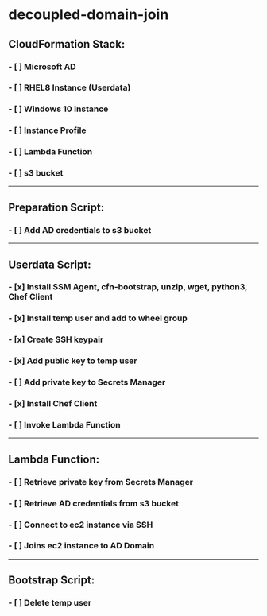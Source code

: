 # decoupled-domain-join

## CloudFormation Stack:
### - [ ] Microsoft AD
### - [ ] RHEL8 Instance (Userdata)
### - [ ] Windows 10 Instance
### - [ ] Instance Profile
### - [ ] Lambda Function
### - [ ] s3 bucket
------
## Preparation Script:
### - [ ] Add AD credentials to s3 bucket
------
## Userdata Script:
### - [x] Install SSM Agent, cfn-bootstrap, unzip, wget, python3, Chef Client
### - [x] Install temp user and add to wheel group
### - [x] Create SSH keypair
### - [x] Add public key to temp user
### - [ ] Add private key to Secrets Manager
### - [x] Install Chef Client
### - [ ] Invoke Lambda Function
------
## Lambda Function:
### - [ ] Retrieve private key from Secrets Manager
### - [ ] Retrieve AD credentials from s3 bucket
### - [ ] Connect to ec2 instance via SSH
### - [ ] Joins ec2 instance to AD Domain
------
## Bootstrap Script:
### - [ ] Delete temp user
